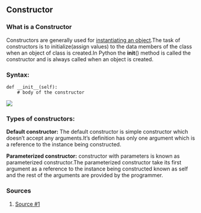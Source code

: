 ## Constructor

### What is a Constructor
Constructors are generally used for [instantiating an object](https://amir.rachum.com/blog/2016/10/03/understanding-python-class-instantiation/).The task of constructors is to initialize(assign values) to the data members of the class when an object of class is created.In Python the __init__() method is called the constructor and is always called when an object is created.



### Syntax:

```
def __init__(self):
    # body of the constructor
```

<img src =" https://github.com/vishwa742/KVKRepo/blob/master/python_image/instantiate.png">
    

### Types of constructors:

**Default constructor:** The default constructor is simple constructor which doesn’t accept any arguments.It’s definition has only one argument which is a reference to the instance being constructed.

**Parameterized constructor:** constructor with parameters is known as parameterized constructor.The parameterized constructor take its first argument as a reference to the instance being constructed known as self and the rest of the arguments are provided by the programmer.

### Sources

1. [Source #1](https://www.geeksforgeeks.org/constructors-in-python/)
